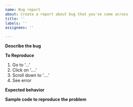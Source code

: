 ```yaml
---
name: Bug report
about: Create a report about bug that you've come across
title: ''
labels: ''
assignees: ''

---
```


<!-- **IMPORTANT: before filing a bug report, please make sure you checked that you have done everything that is covered in the readme as there are steps that need to be followed to get the plugin working correctly on both platforms. You can make use of the example app as a reference to see how the plugin behaves  -->

**Describe the bug**
<!-- A clear and concise description of what the bug is. -->

**To Reproduce**
<!-- You must include steps to reproduce the problem -->
1. Go to '...'
2. Click on '....'
3. Scroll down to '....'
4. See error

**Expected behavior**
<!-- If applicable, clear and concise description of what you expected to happen. -->

**Sample code to reproduce the problem**
<!-- Unless the bug is an obvious one, you must include a link to repository that contains a minimal app that can reproduce the problem. Otherwise, the bug will be closed as it's not sustainable to rely on guesswork. One way to do to provide a minimal app is to fork this repository and modify the example app so that the bug can be reproduced. -->

